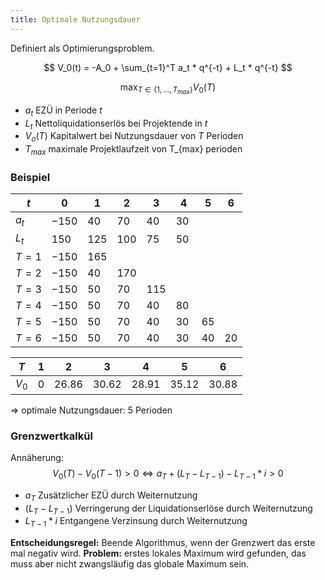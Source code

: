 ```yaml
---
title: Optimale Nutzungsdauer
---
```

Definiert als Optimierungsproblem.

$$
V_0(t) = -A_0 + \sum_{t=1}^T a_t * q^{-t} + L_t * q^{-t}
$$

$$
\max_{T \in \{1, \dots, T_{max}\}} V_0(T)
$$

- $a_t$ EZÜ in Periode $t$
- $L_t$ Nettoliquidationserlös bei Projektende in $t$
- $V_o(T)$ Kapitalwert bei Nutzungsdauer von $T$ Perioden
- $T_{max}$ maximale Projektlaufzeit von T_{max} perioden


### Beispiel
$t$ | $0$ | $1$ | $2$ | $3$ | $4$ | $5$ | $6$
--- | --- | --- | --- | --- | --- | --- | ---
$a_t$ | $-150$ | $40$ | $70$ | $40$ | $30$
$L_t$ | $150$ | $125$ | $100$ | $75$ | $50$
$T=1$ | $-150$ | $165$
$T=2$ | $-150$ | $40$ | $170$
$T=3$ | $-150$ | $50$ | $70$ | $115$
$T=4$ | $-150$ | $50$ | $70$ | $40$ | $80$
$T=5$ | $-150$ | $50$ | $70$ | $40$ | $30$ | $65$
$T=6$ | $-150$ | $50$ | $70$ | $40$ | $30$ | $40$ | $20$

$T$ | $1$ | $2$ | $3$ | $4$ | $5$ | $6$
--- | --- | --- | --- | --- | --- | ---
$V_0$ | $0$ | $26.86$ | $30.62$ | $28.91$ | $35.12$ | $30.88$

$\Rightarrow$ optimale Nutzungsdauer: $5$ Perioden

### Grenzwertkalkül
Annäherung:
$$
V_0(T) - V_0(T-1) \gt 0 \Leftrightarrow a_T + (L_T-L_{T-1}) - L_{T-1} * i \gt 0
$$

- $a_T$ Zusätzlicher EZÜ durch Weiternutzung
- $(L_T-L_{T-1})$ Verringerung der Liquidationserlöse durch Weiternutzung
- $L_{T-1} * i$ Entgangene Verzinsung durch Weiternutzung

**Entscheidungsregel:** Beende Algorithmus, wenn der Grenzwert das erste mal negativ wird.
**Problem:** erstes lokales Maximum wird gefunden, das muss aber nicht zwangsläufig das globale Maximum sein.